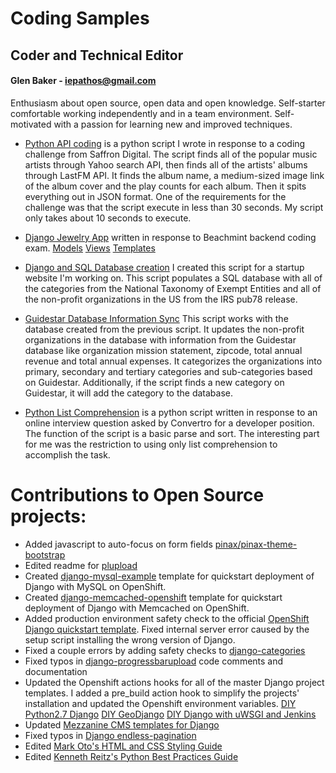 Coding Samples
==============
## Coder and Technical Editor
#### Glen Baker - iepathos@gmail.com
Enthusiasm about open source, open data and open knowledge.  Self-starter comfortable working independently and in a team environment.  Self-motivated with a passion for learning new and improved techniques.

+ [Python API coding](https://github.com/iepathos/codingsamples/blob/master/mashup.py) is a python script I wrote in response to a coding challenge from Saffron Digital.  The script finds all of the popular music artists through Yahoo search API, then finds all of the artists' albums through LastFM API.  It finds the album name, a medium-sized image link of the album cover and the play counts for each album.  Then it spits everything out in JSON format.  One of the requirements for the challenge was that the script execute in less than 30 seconds.  My script only takes about 10 seconds to execute.

+ [Django Jewelry App](https://whois-iepathos.rhcloud.com/jewelry) written in response to Beachmint backend coding exam. [Models](https://github.com/iepathos/beachmint/blob/master/jewelry/models.py) [Views](https://github.com/iepathos/beachmint/blob/master/jewelry/views.py) [Templates](https://github.com/iepathos/beachmint/tree/master/templates/jewelry)

+ [Django and SQL Database creation](https://github.com/iepathos/codingsamples/blob/master/populate.py) I created this script for a startup website I'm working on.  This script populates a SQL database with all of the categories from the National Taxonomy of Exempt Entities and all of the non-profit organizations in the US from the IRS pub78 release.

+ [Guidestar Database Information Sync](https://github.com/iepathos/codingsamples/blob/master/guidestar.py) This script works with the database created from the previous script.  It updates the non-profit organizations in the database with information from the Guidestar database like organization mission statement, zipcode, total annual revenue and total annual expenses.  It categorizes the organizations into primary, secondary and tertiary categories and sub-categories based on Guidestar.  Additionally, if the script finds a new category on Guidestar, it will add the category to the database.

+ [Python List Comprehension](https://github.com/iepathos/codingsamples/blob/master/convertro.py) is a python script written in response to an online interview question asked by Convertro for a developer position.  The function of the script is a basic parse and sort.  The interesting part for me was the restriction to using only list comprehension to accomplish the task.

# Contributions to Open Source projects:
+ Added javascript to auto-focus on form fields [pinax/pinax-theme-bootstrap](https://github.com/pinax/pinax-theme-bootstrap)
+ Edited readme for [plupload](https://github.com/moxiecode/plupload)
+ Created [django-mysql-example](https://github.com/iepathos/django-mysql-example) template for quickstart deployment of Django with MySQL on OpenShift.
+ Created [django-memcached-openshift](https://github.com/iepathos/django-memcached-openshift) template for quickstart deployment of Django with Memcached on OpenShift.
+ Added production environment safety check to the official [OpenShift Django quickstart template](https://github.com/openshift/django-example).  Fixed internal server error caused by the setup script installing the wrong version of Django.
+ Fixed a couple errors by adding safety checks to [django-categories](https://github.com/callowayproject/django-categories)
+ Fixed typos in [django-progressbarupload](https://github.com/ouhouhsami/django-progressbarupload) code comments and documentation
+ Updated the Openshift actions hooks for all of the master Django project templates.  I added a pre_build action hook to simplify the projects' installation and updated the Openshift environment variables. [DIY Python2.7 Django](https://github.com/ehazlett/openshift-diy-py27-django) [DIY GeoDjango](https://github.com/bixority/openshift-diy-geodjango) [DIY Django with uWSGI and Jenkins](https://github.com/ksurya/openshift-diy-py27-django-jenkins)
+ Updated [Mezzanine CMS templates for Django](https://github.com/renyi/mezzanine-themes)
+ Fixed typos in [Django endless-pagination](https://github.com/frankban/django-endless-pagination)
+ Edited [Mark Oto's HTML and CSS Styling Guide](https://github.com/mdo/code-guide)
+ Edited [Kenneth Reitz's Python Best Practices Guide](https://github.com/kennethreitz/python-guide )
